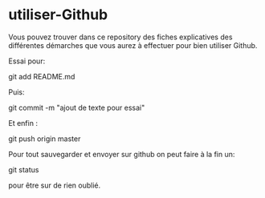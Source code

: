 # utiliser-Github

Vous pouvez trouver dans ce repository des fiches explicatives des différentes démarches que vous aurez à effectuer pour bien utiliser Github.

Essai pour:

git add README.md

Puis: 

git commit -m "ajout de texte pour essai"

Et enfin  : 

git push origin master

Pour tout sauvegarder et envoyer sur github
on peut faire à la fin un:

git status

pour être sur de rien oublié.
